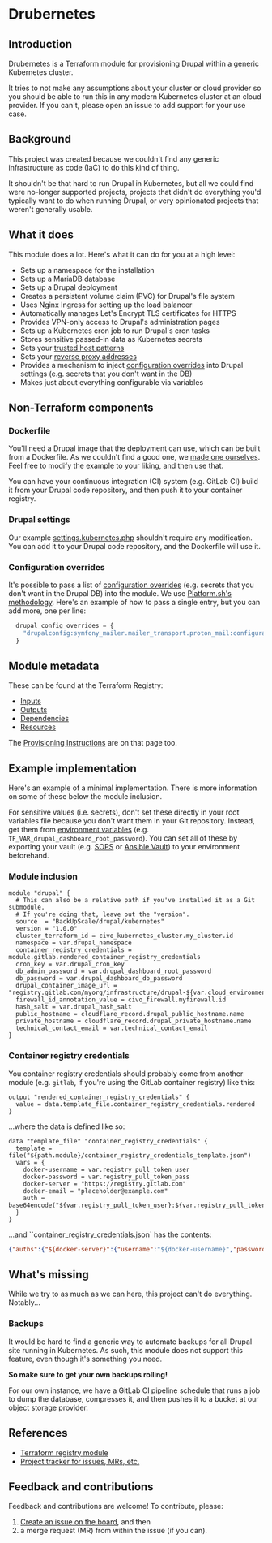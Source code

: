 # Drubernetes

## Introduction

Drubernetes is a Terraform module for provisioning Drupal within a generic Kubernetes cluster.

It tries to not make any assumptions about your cluster or cloud provider so you should be able to run this in any modern Kubernetes cluster at an cloud provider.  If you can't, please open an issue to add support for your use case.

## Background

This project was created because we couldn't find any generic infrastructure as code (IaC) to do this kind of thing.

It shouldn't be that hard to run Drupal in Kubernetes, but all we could find were no-longer supported projects, projects that didn't do everything you'd typically want to do when running Drupal, or very opinionated projects that weren't generally usable.

## What it does

This module does a lot.  Here's what it can do for you at a high level:

* Sets up a namespace for the installation
* Sets up a MariaDB database
* Sets up a Drupal deployment
* Creates a persistent volume claim (PVC) for Drupal's file system
* Uses Nginx Ingress for setting up the load balancer
* Automatically manages Let's Encrypt TLS certificates for HTTPS
* Provides VPN-only access to Drupal's administration pages
* Sets up a Kubernetes cron job to run Drupal's cron tasks
* Stores sensitive passed-in data as Kubernetes secrets
* Sets your [trusted host patterns](https://www.drupal.org/docs/getting-started/installing-drupal/trusted-host-settings)
* Sets your [reverse proxy addresses](https://www.drupal.org/docs/getting-started/installing-drupal/using-a-load-balancer-or-reverse-proxy)
* Provides a mechanism to inject [configuration overrides](https://www.drupal.org/docs/drupal-apis/configuration-api/configuration-override-system) into Drupal settings (e.g. secrets that you don't want in the DB)
* Makes just about everything configurable via variables

## Non-Terraform components

### Dockerfile

You'll need a Drupal image that the deployment can use, which can be built from a Dockerfile.  As we couldn't find a good one, we [made one ourselves](examples/Dockerfile).  Feel free to modify the example to your liking, and then use that.

You can have your continuous integration (CI) system (e.g. GitLab CI) build it from your Drupal code repository, and then push it to your container registry.

### Drupal settings

Our example [settings.kubernetes.php](examples/settings.kubernetes.php) shouldn't require any modification.  You can add it to your Drupal code repository, and the Dockerfile will use it.

### Configuration overrides

It's possible to pass a list of [configuration overrides](https://www.drupal.org/docs/drupal-apis/configuration-api/configuration-override-system) (e.g. secrets that you don't want in the Drupal DB) into the module.  We use [Platform.sh's methodology](https://docs.platform.sh/development/variables.html#implementation-example).  Here's an example of how to pass a single entry, but you can add more, one per line:


```terraform
  drupal_config_overrides = {
    "drupalconfig:symfony_mailer.mailer_transport.proton_mail:configuration:pass" = var.public_address_smtp_password
  }
```

## Module metadata

These can be found at the Terraform Registry:

* [Inputs](https://registry.terraform.io/modules/BackUpScale/drupal/kubernetes/latest?tab=inputs)
* [Outputs](https://registry.terraform.io/modules/BackUpScale/drupal/kubernetes/latest?tab=outputs)
* [Dependencies](https://registry.terraform.io/modules/BackUpScale/drupal/kubernetes/latest?tab=dependencies)
* [Resources](https://registry.terraform.io/modules/BackUpScale/drupal/kubernetes/latest?tab=resources)

The [Provisioning Instructions](https://registry.terraform.io/modules/BackUpScale/drupal/kubernetes/latest) are on that page too.

## Example implementation

Here's an example of a minimal implementation.  There is more information on some of these below the module inclusion.

For sensitive values (i.e. secrets), don't set these directly in your root variables file because you don't want them in your Git repository.  Instead, get them from [environment variables](https://developer.hashicorp.com/terraform/language/values/variables#environment-variables) (e.g. `TF_VAR_drupal_dashboard_root_password`).  You can set all of these by exporting your vault (e.g. [SOPS](https://getsops.io/) or [Ansible Vault](https://docs.ansible.com/ansible/latest/vault_guide/index.html)) to your environment beforehand.

### Module inclusion

```hcl
module "drupal" {
  # This can also be a relative path if you've installed it as a Git submodule.
  # If you're doing that, leave out the "version".
  source  = "BackUpScale/drupal/kubernetes"
  version = "1.0.0"
  cluster_terraform_id = civo_kubernetes_cluster.my_cluster.id
  namespace = var.drupal_namespace
  container_registry_credentials = module.gitlab.rendered_container_registry_credentials
  cron_key = var.drupal_cron_key
  db_admin_password = var.drupal_dashboard_root_password
  db_password = var.drupal_dashboard_db_password
  drupal_container_image_url = "registry.gitlab.com/myorg/infrastructure/drupal-${var.cloud_environment}:latest"
  firewall_id_annotation_value = civo_firewall.myfirewall.id
  hash_salt = var.drupal_hash_salt
  public_hostname = cloudflare_record.drupal_public_hostname.name
  private_hostname = cloudflare_record.drupal_private_hostname.name
  technical_contact_email = var.technical_contact_email
}
```

### Container registry credentials

You container registry credentials should probably come from another module (e.g. `gitlab`, if you're using the GitLab container registry) like this:

```hcl
output "rendered_container_registry_credentials" {
  value = data.template_file.container_registry_credentials.rendered
}
```

...where the data is defined like so:

```hcl
data "template_file" "container_registry_credentials" {
  template = file("${path.module}/container_registry_credentials_template.json")
  vars = {
    docker-username = var.registry_pull_token_user
    docker-password = var.registry_pull_token_pass
    docker-server = "https://registry.gitlab.com"
    docker-email = "placeholder@example.com"
    auth = base64encode("${var.registry_pull_token_user}:${var.registry_pull_token_pass}")
  }
}
```

...and ``container_registry_credentials.json` has the contents:

```json
{"auths":{"${docker-server}":{"username":"${docker-username}","password":"${docker-password}","email":"${docker-email}","auth":"${auth}"}}}
```

## What's missing

While we try to as much as we can here, this project can't do everything.  Notably...

### Backups

It would be hard to find a generic way to automate backups for all Drupal site running in Kubernetes.  As such, this module does not support this feature, even though it's something you need.

**So make sure to get your own backups rolling!**

For our own instance, we have a GitLab CI pipeline schedule that runs a job to dump the database, compresses it, and then pushes it to a bucket at our object storage provider.

## References

* [Terraform registry module](https://registry.terraform.io/modules/BackUpScale/drupal/kubernetes)
* [Project tracker for issues, MRs, etc.](https://gitlab.com/backupscale/drubernetes)  

## Feedback and contributions

Feedback and contributions are welcome!  To contribute, please:

1. [Create an issue on the board](https://gitlab.com/backupscale/drubernetes/-/boards), and then
2. a merge request (MR) from within the issue (if you can).
